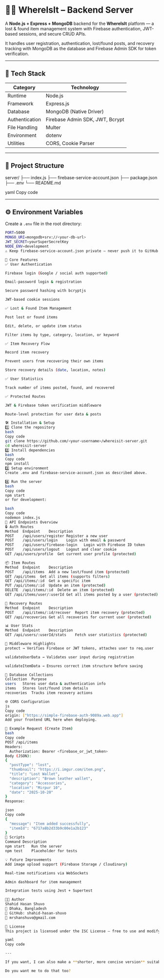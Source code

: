 # 🕵️‍♂️ WhereIsIt – Backend Server

A **Node.js + Express + MongoDB** backend for the **WhereIsIt** platform — a lost & found item management system with Firebase authentication, JWT-based sessions, and secure CRUD APIs.  

It handles user registration, authentication, lost/found posts, and recovery tracking with MongoDB as the database and Firebase Admin SDK for token verification.

---

## 🚀 Tech Stack

| Category | Technology |
|----------|------------|
| Runtime | Node.js |
| Framework | Express.js |
| Database | MongoDB (Native Driver) |
| Authentication | Firebase Admin SDK, JWT, Bcrypt |
| File Handling | Multer |
| Environment | dotenv |
| Utilities | CORS, Cookie Parser |

---

## 📂 Project Structure

server/
├── index.js
├── firebase-service-account.json
├── package.json
├── .env
└── README.md

yaml
Copy code

---

## ⚙️ Environment Variables

Create a `.env` file in the root directory:

```bash
PORT=5000
MONGO_URI=mongodb+srv://<your-db-url>
JWT_SECRET=yourSuperSecretKey
NODE_ENV=development
⚠️ Keep firebase-service-account.json private — never push it to GitHub.

🧠 Core Features
✅ User Authentication

Firebase login (Google / social auth supported)

Email-password login & registration

Secure password hashing with bcryptjs

JWT-based cookie sessions

✅ Lost & Found Item Management

Post lost or found items

Edit, delete, or update item status

Filter items by type, category, location, or keyword

✅ Item Recovery Flow

Record item recovery

Prevent users from recovering their own items

Store recovery details (date, location, notes)

✅ User Statistics

Track number of items posted, found, and recovered

✅ Protected Routes

JWT & Firebase token verification middleware

Route-level protection for user data & posts

🛠️ Installation & Setup
1️⃣ Clone the repository
bash
Copy code
git clone https://github.com/<your-username>/whereisit-server.git
cd whereisit-server
2️⃣ Install dependencies
bash
Copy code
npm install
3️⃣ Setup environment
Create .env and firebase-service-account.json as described above.

4️⃣ Run the server
bash
Copy code
npm start
or for development:

bash
Copy code
nodemon index.js
🔗 API Endpoints Overview
🔒 Auth Routes
Method	Endpoint	Description
POST	/api/users/register	Register a new user
POST	/api/users/login	Login with email & password
POST	/api/users/firebase-login	Login with Firebase ID token
POST	/api/users/logout	Logout and clear cookie
GET	/api/users/profile	Get current user profile (protected)

📦 Item Routes
Method	Endpoint	Description
POST	/api/items	Add a new lost/found item (protected)
GET	/api/items	Get all items (supports filters)
GET	/api/items/:id	Get a specific item
PUT	/api/items/:id	Update an item (protected)
DELETE	/api/items/:id	Delete an item (protected)
GET	/api/items/user/:userId	Get all items posted by a user (protected)

🔁 Recovery Routes
Method	Endpoint	Description
POST	/api/items/:id/recover	Report item recovery (protected)
GET	/api/recoveries	Get all recoveries for current user (protected)

📊 User Stats
Method	Endpoint	Description
GET	/api/users/:userId/stats	Fetch user statistics (protected)

🔐 Middleware Highlights
protect → Verifies Firebase or JWT tokens, attaches user to req.user

validateUserData → Validates user input during registration

validateItemData → Ensures correct item structure before saving

💾 Database Collections
Collection	Purpose
users	Stores user data & authentication info
items	Stores lost/found item details
recoveries	Tracks item recovery actions

🌐 CORS Configuration
js
Copy code
origin: ["https://simple-firebase-auth-9089a.web.app"]
Add your frontend URL here when deploying.

🧪 Example Request (Create Item)
bash
Copy code
POST /api/items
Headers:
  Authorization: Bearer <firebase_or_jwt_token>
Body (JSON):
{
  "postType": "lost",
  "thumbnail": "https://i.imgur.com/item.png",
  "title": "Lost Wallet",
  "description": "Brown leather wallet",
  "category": "Accessories",
  "location": "Mirpur 10",
  "date": "2025-10-20"
}
Response:

json
Copy code
{
  "message": "Item added successfully",
  "itemId": "6717a8b2d33b9c00e1a2b123"
}
🧰 Scripts
Command	Description
npm start	Run the server
npm test	Placeholder for tests

💡 Future Improvements
Add image upload support (Firebase Storage / Cloudinary)

Real-time notifications via WebSockets

Admin dashboard for item management

Integration tests using Jest + Supertest

👨‍💻 Author
Shahid Hasan Shuvo
📍 Dhaka, Bangladesh
💼 GitHub: shahid-hasan-shuvo
📧 mrshanshuvo@gmail.com

🧾 License
This project is licensed under the ISC License — free to use and modify for educational or personal projects.

yaml
Copy code

---

If you want, I can also make a **shorter, more concise version** suitable for GitHub so it looks extra neat on the repo front page.  

Do you want me to do that too?






